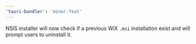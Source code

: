 ```yaml
---
'tauri-bundler': 'minor:feat'
---
```


NSIS installer will now check if a previous WiX `.msi` installation exist and will prompt users to uninstall it.
